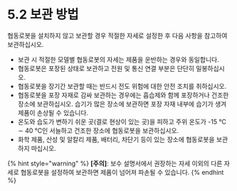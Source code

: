 ﻿# 5.2 보관 방법

협동로봇을 설치하지 않고 보관할 경우 적절한 자세로 설정한 후 다음 사항을 참고하여 보관하십시오.

* 보관 시 적절한 모델별 협동로봇의 자세는 제품을 운반하는 경우와 동일합니다.
* 협동로봇은 포장된 상태로 보관하고 전원 및 통신 연결 부분은 단단히 밀봉하십시오.
* 협동로봇을 장기간 보관할 때는 반드시 전도 위험에 대한 안전 조치를 취하십시오.
* 협동로봇을 포장 자재로 감싸 보관하는 경우에는 흡습제와 함께 포장하거나 건조한 장소에 보관하십시오. 습기가 많은 장소에 보관하면 포장 자재 내부에 습기가 생겨 제품이 손상될 수 있습니다.
* 온도와 습도가 변하기 쉬운 곳(결로 현상이 있는 곳)을 피하고 주위 온도가 -15 ℃ ∼ 40 ℃인 서늘하고 건조한 장소에 협동로봇을 보관하십시오.
* 화학 제품, 산성 및 알칼리 제품, 배터리, 차단기 등이 있는 장소에 협동로봇을 보관하지 마십시오.

{% hint style="warning" %}
**\[주의]**: 보수 설명서에서 권장하는 자세 이외의 다른 자세로 협동로봇을 설정하여 보관하면 제품이 넘어져 파손될 수 있습니다.
{% endhint %}
